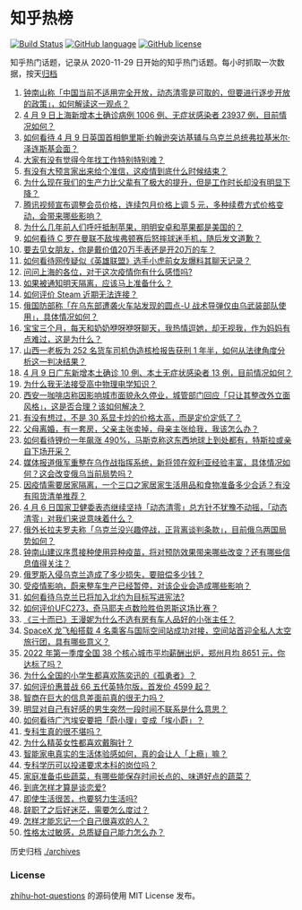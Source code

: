 # 知乎热榜
[![Build Status](https://github.com/ToWeLong/zhihu-hot-questions/workflows/CI/badge.svg)](https://github.com/ToWeLong/zhihu-hot-questions/actions)
[![GitHub language](https://img.shields.io/badge/language-golang-orange.svg)](https://golang.org/)
[![GitHub license](https://img.shields.io/github/license/ToWeLong/zhihu-hot-questions)](https://github.com/ToWeLong/zhihu-hot-questions/blob/main/LICENSE)

知乎热门话题，记录从 2020-11-29 日开始的知乎热门话题。每小时抓取一次数据，按天[归档](./archives)

<!-- BEGIN -->

1. [钟南山称「中国当前不适用完全开放，动态清零是可取的，但要进行逐步开放的政策」，如何解读这一观点？](https://www.zhihu.com/question/526914847)
1. [4 月 9 日上海新增本土确诊病例 1006 例、无症状感染者 23937 例，目前情况如何？](https://www.zhihu.com/question/527037699)
1. [如何看待 4 月 9 日英国首相鲍里斯·约翰逊突访基辅与乌克兰总统弗拉基米尔·泽连斯基会面？](https://www.zhihu.com/question/526984409)
1. [大家有没有觉得今年找工作特别特别难？](https://www.zhihu.com/question/520706669)
1. [有没有大预言家出来给个准信，这疫情到底什么时候结束？](https://www.zhihu.com/question/524865043)
1. [为什么现在我们的生产力比父辈有了极大的提升，但是工作时长却没有明显下降？](https://www.zhihu.com/question/519738515)
1. [腾讯视频宣布调整会员价格，连续包月价格上调 5 元，多种续费方式价格变动，会带来哪些影响？](https://www.zhihu.com/question/526941511)
1. [为什么几年前人们呼吁抵制苹果，明明安卓和苹果都是美国的？](https://www.zhihu.com/question/526601359)
1. [如何看待 C 罗在曼联不敌埃弗顿赛后怒摔球迷手机，随后发文道歉？](https://www.zhihu.com/question/526991241)
1. [要去见女朋友，你是戴价值20万手表还是开20万的车？](https://www.zhihu.com/question/461112835)
1. [如何看待网传疑似《英雄联盟》选手小虎前女友爆料其聊天记录？](https://www.zhihu.com/question/526924339)
1. [问问上海的各位，对于这次疫情你有什么感悟吗?](https://www.zhihu.com/question/526344471)
1. [如果被通知明天隔离，应该马上准备什么？](https://www.zhihu.com/question/526125037)
1. [如何评价 Steam 近期无法连接？](https://www.zhihu.com/question/525590687)
1. [俄国防部称「在乌东部遭袭火车站发现的圆点-U 战术导弹仅由乌武装部队使用」，具体情况如何？](https://www.zhihu.com/question/527014531)
1. [宝宝三个月，每天和奶奶咿呀咿呀聊天，我热情逗她，却无视我，作为妈妈有点难过，这是为什么？](https://www.zhihu.com/question/524655046)
1. [山西一老板为 252 名货车司机伪造核检报告获刑 1 年半，如何从法律角度分析这一判决结果？](https://www.zhihu.com/question/526974046)
1. [4 月 9 日广东新增本土确诊 10 例、本土无症状感染者 13 例，目前情况如何？](https://www.zhihu.com/question/527041501)
1. [为什么我无法接受高中物理电学知识？](https://www.zhihu.com/question/526813134)
1. [西安一咖啡店称因影响城市面貌永久停业，城管部门回应「只让其整改外立面风格」，这是否合理？该如何解决？](https://www.zhihu.com/question/527076775)
1. [有没有想过，不是 30 系显卡炒的价格太高，而是定价定低了？](https://www.zhihu.com/question/515838194)
1. [父母离婚，有一套房，父亲主张卖掉，母亲主张给我，我该怎么办？](https://www.zhihu.com/question/526358990)
1. [如何看待锂价一年飙涨 490%，马斯克称这东西地球上到处都有，特斯拉或亲自下场开采？](https://www.zhihu.com/question/526927133)
1. [媒体报道俄军重整在乌作战指挥系统，新将领在叙利亚经验丰富，具体情况如何？这会改变俄乌当前局势吗？](https://www.zhihu.com/question/527079772)
1. [因疫情需要居家隔离，一个三口之家居家生活用品和食物准备多少合适？有没有囤货清单推荐？](https://www.zhihu.com/question/526917754)
1. [4 月 6 日国家卫健委表态继续坚持「动态清零」总方针不犹豫不动摇，「动态清零」对我们来说意味着什么？](https://www.zhihu.com/question/526406235)
1. [俄外长拉夫罗夫称「乌克兰没兴趣停战，正背离谈判条款」，目前俄乌两国局势如何？](https://www.zhihu.com/question/526719625)
1. [钟南山建议序贯接种使用异种疫苗，将对预防效果带来哪些改变？还有哪些信息值得关注？](https://www.zhihu.com/question/526766195)
1. [俄罗斯入侵乌克兰造成了多少损失，要赔偿多少钱？](https://www.zhihu.com/question/527056088)
1. [受疫情影响，蔚来整车生产已经暂停，对该企业会造成哪些影响？](https://www.zhihu.com/question/526939813)
1. [如何看待乌克兰已将加入北约为目标写进宪法?](https://www.zhihu.com/question/526740937)
1. [如何评价UFC273，奇马耶夫点数险胜伯恩斯这场比赛？](https://www.zhihu.com/question/527066505)
1. [《三十而已》王漫妮为什么不选有房有车人品好的小张主任？](https://www.zhihu.com/question/499782129)
1. [SpaceX 龙飞船搭载 4 名乘客与国际空间站成功对接，空间站首迎全私人太空旅行团，具有哪些意义？](https://www.zhihu.com/question/526973658)
1. [2022 年第一季度全国 38 个核心城市平均薪酬出炉，郑州月均 8651 元，你达标了吗？](https://www.zhihu.com/question/526774651)
1. [为什么全国的小学生都喜欢陈奕迅的《孤勇者》？](https://www.zhihu.com/question/524618865)
1. [如何评价惠普战 66 五代英特尔版，首发价 4599 起？](https://www.zhihu.com/question/526950837)
1. [智商在巨大的信息差面前真的很无力吗？](https://www.zhihu.com/question/520366221)
1. [明显对自己有好感的男生突然一段时间不联系是什么意思？](https://www.zhihu.com/question/505626630)
1. [如何看待广汽埃安要把「蔚小理」变成「埃小蔚」？](https://www.zhihu.com/question/526353025)
1. [专科生真的很不堪吗？](https://www.zhihu.com/question/524677210)
1. [为什么精英女性都喜欢戴胸针？](https://www.zhihu.com/question/525423965)
1. [智能家电真实的生活体验感如何，真的会让人「上瘾」嘛？](https://www.zhihu.com/question/526860134)
1. [专科学历可以投递要求本科的岗位吗？](https://www.zhihu.com/question/526616941)
1. [家庭准备屯些蔬菜，有哪些能保存时间长点的、味道好点的蔬菜？](https://www.zhihu.com/question/496217447)
1. [到底怎样才算是谈恋爱?](https://www.zhihu.com/question/527047767)
1. [即使生活很苦，也要努力生活吗?](https://www.zhihu.com/question/526808796)
1. [辞职了之后好迷茫，需要怎么度过？](https://www.zhihu.com/question/525972923)
1. [怎样才能忘记一个自己很喜欢的人？](https://www.zhihu.com/question/526271004)
1. [性格太过敏感，总质疑自己能力怎么办？](https://www.zhihu.com/question/527055105)

<!-- END -->

历史归档 [./archives](./archives)


### License
[zhihu-hot-questions](https://github.com/towelong/zhihu-hot-questions) 的源码使用 MIT License 发布。